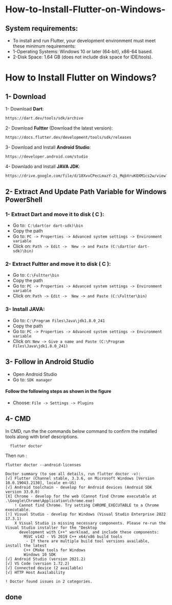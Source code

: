 # How-to-Install-Flutter-on-Windows-
## System requirements:
- To install and run Flutter, your development environment must meet these minimum requirements:      
- 1-Operating Systems: Windows 10 or later (64-bit), x86-64 based.     
- 2-Disk Space: 1.64 GB (does not include disk space for IDE/tools).



# How to Install Flutter on Windows?


## 1- Download

1- Download **Dart**:

```bash
https://dart.dev/tools/sdk/archive
```  

2- Download **Fultter** (Download the latest version): 

```bash
https://docs.flutter.dev/development/tools/sdk/releases
```
3- Download and Install **Android Studio**: 

```bash
https://developer.android.com/studio
```
    
4- Downlado and Install **JAVA JDK**: 
```bash
https://drive.google.com/file/d/18XvvCPecLmazY-2i_MqbXruKOXM1cs2w/view?usp=share_link
```
    
## 2- Extract And Update Path Variable for Windows PowerShell
### 1- Extract  **Dart** and move it to disk ( C ):
- Go to:` C:\dart(or dart-sdk)\bin`
- Copy the path
- Go to: `PC -> Properties -> Advanced system settings -> Environment variable `
- Click on: `Path -> Edit ->  New -> and Paste (C:\dart(or dart-sdk)\bin)`

### 2- Extract  **Fultter** and move it to disk ( C ):
- Go to: `C:\Fultter\bin`
- Copy the path
- Go to: `PC -> Properties -> Advanced system settings -> Environment variable `
- Click on: `Path -> Edit ->  New -> and Paste (C:\Fultter\bin)`

### 3- Install **JAVA**:
- Go to: `C:\Program Files\Java\jdk1.8.0_241`
- Copy the path
- Go to: `PC -> Properties -> Advanced system settings -> Environment variable `
- Click on: `New -> Give a name and Paste (C:\Program Files\Java\jdk1.8.0_241) `



## 3- Follow in Android Studio

- Open Android Studio
- Go to: `SDK manager`

#### Follow the following steps as shown in the figure



- Choose: `File -> Settings -> Plugins`


## 4- CMD
In CMD, run the the commands below command to confirm the installed tools along with brief descriptions.

```http
  flutter doctor
```

Then run :
```http
flutter doctor --android-licenses
```



```http
Doctor summary (to see all details, run flutter doctor -v):
[√] Flutter (Channel stable, 3.3.6, on Microsoft Windows [Version 10.0.19043.2130], locale en-US)
[√] Android toolchain - develop for Android devices (Android SDK version 33.0.0)
[X] Chrome - develop for the web (Cannot find Chrome executable at .\Google\Chrome\Application\chrome.exe)
    ! Cannot find Chrome. Try setting CHROME_EXECUTABLE to a Chrome executable.
[!] Visual Studio - develop for Windows (Visual Studio Enterprise 2022 17.3.1)
    X Visual Studio is missing necessary components. Please re-run the Visual Studio installer for the "Desktop
      development with C++" workload, and include these components:
        MSVC v142 - VS 2019 C++ x64/x86 build tools
         - If there are multiple build tool versions available, install the latest
        C++ CMake tools for Windows
        Windows 10 SDK
[√] Android Studio (version 2021.2)
[√] VS Code (version 1.72.2)
[√] Connected device (2 available)
[√] HTTP Host Availability

! Doctor found issues in 2 categories.
```

## done
